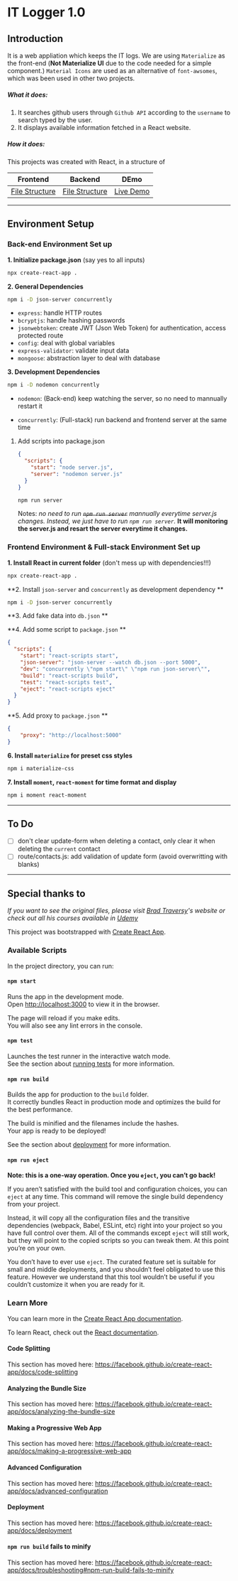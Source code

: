 # IT Logger 1.0

## Introduction

It is a web appliation which keeps the IT logs. We are using `Materialize` as the front-end (**Not Materialize UI** due to the code needed for a simple component.) `Material Icons` are used as an alternative of `font-awsomes`, which was been used in other two projects.

##### What it does:

1. It searches github users through `Github API` according to the `username` to search typed by the user.
2. It displays available information fetched in a React website.

##### How it does:

This projects was created with React, in a structure of

| Frontend                                                                   | Backend                                                                 | DEmo          |
| -------------------------------------------------------------------------- | ----------------------------------------------------------------------- | ------------- |
| [File Structure](</contact_keeper/FileStructure(Frontend).md> "Front-end") | [File Structure](</contact_keeper/FileStructure(Backend).md> "Backend") | [Live Demo]() |

---

## Environment Setup

### Back-end Environment Set up

**1. Initialize package.json** (say yes to all inputs)

```bash
npx create-react-app .
```

**2. General Dependencies**

```bash
npm i -D json-server concurrently
```

- `express`: handle HTTP routes
- `bcryptjs`: handle hashing passwords
- `jsonwebtoken`: create JWT (Json Web Token) for authentication, access protected route
- `config`: deal with global variables
- `express-validator`: validate input data
- `mongoose`: abstraction layer to deal with database

**3. Development Dependencies**

```bash
npm i -D nodemon concurrently
```

- `nodemon`: (Back-end) keep watching the server, so no need to mannually restart it

- `concurrently`: (Full-stack) run backend and frontend server at the same time

1. Add scripts into package.json

   ```json
   {
     "scripts": {
       "start": "node server.js",
       "server": "nodemon server.js"
     }
   }
   ```

   ```bash
   npm run server
   ```

   Notes: _no need to run ~~`npm run server`~~ mannually everytime server.js changes. Instead, we just have to run `npm run server`._ **It will monitoring the server.js and resart the server everytime it changes.**

### Frontend Environment & Full-stack Environment Set up

**1. Install React in current folder** (don't mess up with dependencies!!!)

```bash
npx create-react-app .
```

**2. Install `json-server` and `concurrently` as development dependency **

```bash
npm i -D json-server concurrently
```
**3. Add fake data into `db.json` **

**4. Add some script to `package.json` **

```json
{
  "scripts": {
    "start": "react-scripts start",
    "json-server": "json-server --watch db.json --port 5000",
    "dev": "concurrently \"npm start\" \"npm run json-server\"",
    "build": "react-scripts build",
    "test": "react-scripts test",
    "eject": "react-scripts eject"
  }
} 
```

**5. Add proxy to `package.json` **

```json
{
    "proxy": "http://localhost:5000"
}
```

**6. Install `materialize` for preset css styles**

```bash
npm i materialize-css
```

**7. Install `moment`, `react-moment` for time format and display**

```bash
npm i moment react-moment
```





---

## To Do

- [ ] don't clear update-form when deleting a contact, only clear it when deleting the `current` contact
- [ ] route/contacts.js: add validation of update form (avoid overwritting with blanks)

---

## Special thanks to

_If you want to see the original files, please visit [Brad Traversy](https://www.traversymedia.com/ "Brad Traversy")'s website or check out all his courses available in [Udemy](https://www.udemy.com/user/brad-traversy/ "Brad's Courses on Udemy")_

This project was bootstrapped with [Create React App](https://github.com/facebook/create-react-app).

### Available Scripts

In the project directory, you can run:

#### `npm start`

Runs the app in the development mode.<br />
Open [http://localhost:3000](http://localhost:3000) to view it in the browser.

The page will reload if you make edits.<br />
You will also see any lint errors in the console.

#### `npm test`

Launches the test runner in the interactive watch mode.<br />
See the section about [running tests](https://facebook.github.io/create-react-app/docs/running-tests) for more information.

#### `npm run build`

Builds the app for production to the `build` folder.<br />
It correctly bundles React in production mode and optimizes the build for the best performance.

The build is minified and the filenames include the hashes.<br />
Your app is ready to be deployed!

See the section about [deployment](https://facebook.github.io/create-react-app/docs/deployment) for more information.

#### `npm run eject`

**Note: this is a one-way operation. Once you `eject`, you can’t go back!**

If you aren’t satisfied with the build tool and configuration choices, you can `eject` at any time. This command will remove the single build dependency from your project.

Instead, it will copy all the configuration files and the transitive dependencies (webpack, Babel, ESLint, etc) right into your project so you have full control over them. All of the commands except `eject` will still work, but they will point to the copied scripts so you can tweak them. At this point you’re on your own.

You don’t have to ever use `eject`. The curated feature set is suitable for small and middle deployments, and you shouldn’t feel obligated to use this feature. However we understand that this tool wouldn’t be useful if you couldn’t customize it when you are ready for it.

### Learn More

You can learn more in the [Create React App documentation](https://facebook.github.io/create-react-app/docs/getting-started).

To learn React, check out the [React documentation](https://reactjs.org/).

#### Code Splitting

This section has moved here: https://facebook.github.io/create-react-app/docs/code-splitting

#### Analyzing the Bundle Size

This section has moved here: https://facebook.github.io/create-react-app/docs/analyzing-the-bundle-size

#### Making a Progressive Web App

This section has moved here: https://facebook.github.io/create-react-app/docs/making-a-progressive-web-app

#### Advanced Configuration

This section has moved here: https://facebook.github.io/create-react-app/docs/advanced-configuration

#### Deployment

This section has moved here: https://facebook.github.io/create-react-app/docs/deployment

#### `npm run build` fails to minify

This section has moved here: https://facebook.github.io/create-react-app/docs/troubleshooting#npm-run-build-fails-to-minify
